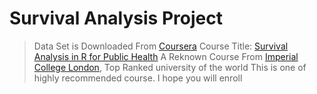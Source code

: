 # Survival Analysis Project

> Data Set is Downloaded From [Coursera](https://www.coursera.org/)
> Course Title: [Survival Analysis in R for Public Health](https://www.coursera.org/learn/survival-analysis-r-public-health/resources/M4AYt)
> A Reknown Course From [Imperial College London](https://www.imperial.ac.uk/), Top Ranked university of the world
> This is one of highly recommended course. I hope you will enroll